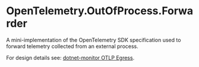 # OpenTelemetry.OutOfProcess.Forwarder

A mini-implementation of the OpenTelemetry SDK specification used to forward
telemetry collected from an external process.

For design details see: [dotnet-monitor OTLP
Egress](../../docs/dotnet-monitor-otlp-egress.md).
